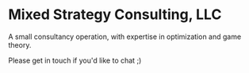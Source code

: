 Mixed Strategy Consulting, LLC
=========================

A small consultancy operation, with expertise in optimization and game theory.

Please get in touch if you'd like to chat ;)
